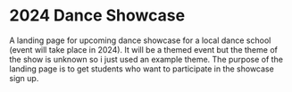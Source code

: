 # 2024 Dance Showcase
A landing page for upcoming dance showcase for a local dance school (event will take place in 2024).
It will be a themed event but the theme of the show is unknown so i just used an example theme.
The purpose of the landing page is to get students who want to participate in the showcase sign up. 
